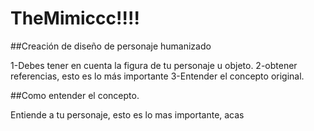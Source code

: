 # TheMimiccc!!!!
##Creación de diseño de personaje humanizado

1-Debes tener en cuenta la figura de tu personaje u objeto.
2-obtener referencias, esto es lo más importante
3-Entender el concepto original.

##Como entender el concepto.

Entiende a tu personaje, esto es lo mas importante, acas

